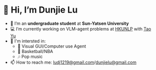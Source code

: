#  👋 Hi, I’m Dunjie Lu
- 👀 I’m an **undergraduate student** at **Sun-Yatsen University**
- 💻 I’m currently working on VLM-agent problems at [HKUNLP](https://hkunlp.github.io/) with [Tao Yu](https://taoyds.github.io/)
- 💫 I'm intersted in:
  - 🤖 Visual GUI/Computer use Agent
  - 🏀 Basketball/NBA
  - 🎶 Pop music  
- 📫 How to reach me: ludj1219@gmail.com/dunjielu@gmail.com

<!---
ludunjie1219/ludunjie1219 is a ✨ special ✨ repository because its `README.md` (this file) appears on your GitHub profile.
You can click the Preview link to take a look at your changes.
--->
